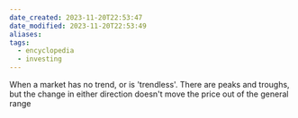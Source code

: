 ```yaml
---
date_created: 2023-11-20T22:53:47
date_modified: 2023-11-20T22:53:49
aliases: 
tags:
  - encyclopedia
  - investing
---
```

When a market has no trend, or is 'trendless'.  There are peaks and troughs, but the change in either direction doesn't move the price out of the general range